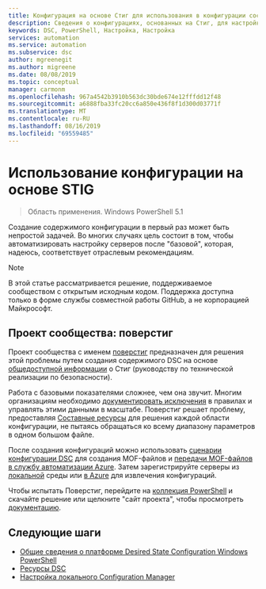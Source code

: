 ```yaml
---
title: Конфигурация на основе Стиг для использования в конфигурации состояния — служба автоматизации Azure
description: Сведения о конфигурациях, основанных на Стиг, для настройки состояния в службе автоматизации Azure.
keywords: DSC, PowerShell, Настройка, Настройка
services: automation
ms.service: automation
ms.subservice: dsc
author: mgreenegit
ms.author: migreene
ms.date: 08/08/2019
ms.topic: conceptual
manager: carmonm
ms.openlocfilehash: 967a4542b3910b563dc30bde674e12fffdd12f48
ms.sourcegitcommit: a6888fba33fc20cc6a850e436f8f1d300d03771f
ms.translationtype: MT
ms.contentlocale: ru-RU
ms.lasthandoff: 08/16/2019
ms.locfileid: "69559485"
---
```

# <a name="configuration-based-on-stig"></a>Использование конфигурации на основе STIG

> Область применения. Windows PowerShell 5.1

Создание содержимого конфигурации в первый раз может быть непростой задачей.
Во многих случаях цель состоит в том, чтобы автоматизировать настройку серверов после "базовой", которая, надеюсь, соответствует отраслевым рекомендациям.

> [!NOTE]
> В этой статье рассматривается решение, поддерживаемое сообществом с открытым исходным кодом.
> Поддержка доступна только в форме службы совместной работы GitHub, а не корпорацией Майкрософт.

## <a name="community-project-powerstig"></a>Проект сообщества: поверстиг

Проект сообщества с именем [поверстиг](https://github.com/microsoft/powerstig) предназначен для решения этой проблемы путем создания содержимого DSC на основе [общедоступной информации](https://public.cyber.mil/stigs/) о Стиг (руководству по технической реализации по безопасности).

Работа с базовыми показателями сложнее, чем она звучит.
Многим организациям необходимо [документировать исключения](https://github.com/microsoft/powerstig#powerstigdata) в правилах и управлять этими данными в масштабе.
Поверстиг решает проблему, предоставляя [Составные ресурсы](https://github.com/microsoft/powerstig#powerstigdsc) для решения каждой области конфигурации, не пытаясь обращаться ко всему диапазону параметров в одном большом файле.

После создания конфигураций можно использовать [сценарии конфигурации DSC](/powershell/dsc/configurations) для создания MOF-файлов и [передачи MOF-файлов в службу автоматизации Azure](/azure/automation/tutorial-configure-servers-desired-state#create-and-upload-a-configuration-to-azure-automation).
Затем зарегистрируйте серверы из [локальной](/azure/automation/automation-dsc-onboarding#physicalvirtual-windows-machines-on-premises-or-in-a-cloud-other-than-azureaws) среды или [в Azure](/azure/automation/automation-dsc-onboarding#azure-virtual-machines) для извлечения конфигураций.

Чтобы испытать Поверстиг, перейдите на [коллекция PowerShell](http://www.powershellgallery.com) и скачайте решение или щелкните "сайт проекта", чтобы просмотреть [документацию](https://github.com/microsoft/powerstig).

## <a name="next-steps"></a>Следующие шаги

- [Общие сведения о платформе Desired State Configuration Windows PowerShell](/powershell/dsc/overview/overview)
- [Ресурсы DSC](/powershell/dsc/resources/resources)
- [Настройка локального Configuration Manager](/powershell/dsc/managing-nodes/metaconfig)
